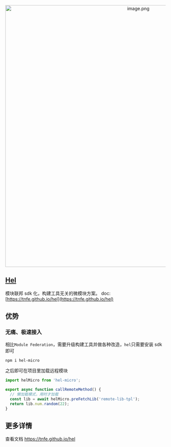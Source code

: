 <p align="center">
<img width="820px" src="https://tnfe.gtimg.com/image/nesdj6xn5b_1659182715485.png" alt="image.png" />
</p>

## [Hel](https://tnfe.github.io/hel)

模块联邦 sdk 化，构建工具无关的微模块方案。 doc: [https://tnfe.github.io/hel](https://tnfe.github.io/hel)

## 优势

### 无痛、极速接入

相比`Module Federation`，需要升级构建工具并做各种改造，`hel`只需要安装 sdk 即可

```bash
npm i hel-micro
```

之后即可在项目里加载远程模块

```js
import helMicro from 'hel-micro';

export async function callRemoteMethod() {
  // 懒加载模式，用时才加载
  const lib = await helMicro.preFetchLib('remote-lib-tpl');
  return lib.num.random(22);
}
```

## 更多详情

查看文档 https://tnfe.github.io/hel
